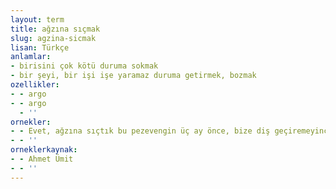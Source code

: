 ```yaml
---
layout: term
title: ağzına sıçmak
slug: agzina-sicmak
lisan: Türkçe
anlamlar:
- birisini çok kötü duruma sokmak
- bir şeyi, bir işi işe yaramaz duruma getirmek, bozmak
ozellikler:
- - argo
- - argo
  - ''
ornekler:
- - Evet, ağzına sıçtık bu pezevengin üç ay önce, bize diş geçiremeyince kızı bıçakladı puşt.
- - ''
orneklerkaynak:
- - Ahmet Ümit
- - ''
---
```

